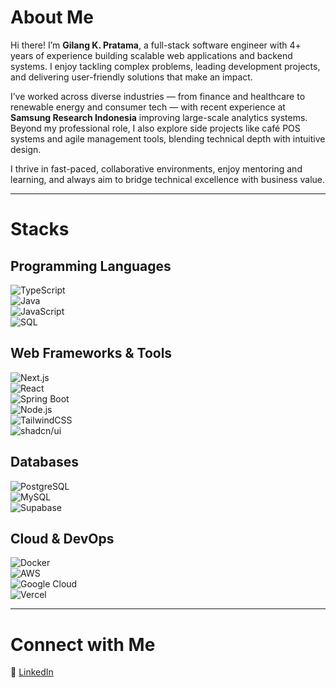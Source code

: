 # About Me

Hi there! I’m **Gilang K. Pratama**, a full-stack software engineer with 4+ years of experience building scalable web applications and backend systems. I enjoy tackling complex problems, leading development projects, and delivering user-friendly solutions that make an impact.  

I’ve worked across diverse industries — from finance and healthcare to renewable energy and consumer tech — with recent experience at **Samsung Research Indonesia** improving large-scale analytics systems. Beyond my professional role, I also explore side projects like café POS systems and agile management tools, blending technical depth with intuitive design.  

I thrive in fast-paced, collaborative environments, enjoy mentoring and learning, and always aim to bridge technical excellence with business value.

---

# Stacks

## Programming Languages

![TypeScript](https://img.shields.io/badge/-TypeScript-3178C6?style=for-the-badge&logo=typescript&logoColor=white)  
![Java](https://img.shields.io/badge/Java-F0900A?style=for-the-badge&logo=java&logoColor=white)  
![JavaScript](https://img.shields.io/badge/JavaScript-F7DF1E?style=for-the-badge&logo=javascript&logoColor=black)  
![SQL](https://img.shields.io/badge/SQL-336791?style=for-the-badge&logo=postgresql&logoColor=white)

## Web Frameworks & Tools

![Next.js](https://img.shields.io/badge/-Next.js-000000?style=for-the-badge&logo=next.js&logoColor=white)  
![React](https://img.shields.io/badge/-React-066d89?style=for-the-badge&logo=react&logoColor=white)  
![Spring Boot](https://img.shields.io/badge/-SpringBoot-6DB33F?style=for-the-badge&logo=springboot&logoColor=white)  
![Node.js](https://img.shields.io/badge/-Node.js-43853D?style=for-the-badge&logo=node.js&logoColor=white)  
![TailwindCSS](https://img.shields.io/badge/-TailwindCSS-06B6D4?style=for-the-badge&logo=tailwindcss&logoColor=white)  
![shadcn/ui](https://img.shields.io/badge/-shadcn/ui-000000?style=for-the-badge&logo=react&logoColor=white)

## Databases

![PostgreSQL](https://img.shields.io/badge/-PostgreSQL-4169E1?style=for-the-badge&logo=postgresql&logoColor=white)  
![MySQL](https://img.shields.io/badge/-MySQL-4479A1?style=for-the-badge&logo=mysql&logoColor=white)  
![Supabase](https://img.shields.io/badge/-Supabase-3FCF8E?style=for-the-badge&logo=supabase&logoColor=white)

## Cloud & DevOps

![Docker](https://img.shields.io/badge/-Docker-2496ED?style=for-the-badge&logo=docker&logoColor=white)  
![AWS](https://img.shields.io/badge/-AWS-FF9900?style=for-the-badge&logo=amazonaws&logoColor=white)  
![Google Cloud](https://img.shields.io/badge/-GoogleCloud-4285F4?style=for-the-badge&logo=googlecloud&logoColor=white)  
![Vercel](https://img.shields.io/badge/-Vercel-000000?style=for-the-badge&logo=vercel&logoColor=white)

---

# Connect with Me

📌 [LinkedIn](https://www.linkedin.com/in/gilang-pratam/)